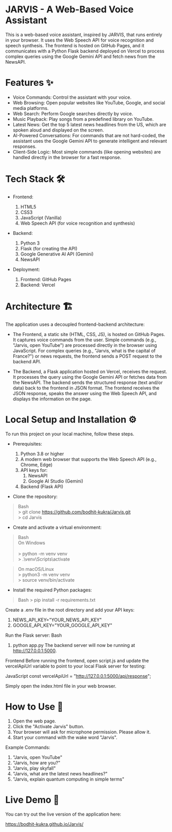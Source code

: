 # JARVIS - A Web-Based Voice Assistant

This is a web-based voice assistant, inspired by JARVIS, that runs entirely in your browser. It uses the Web Speech API for voice recognition and speech synthesis. The frontend is hosted on GitHub Pages, and it communicates with a Python Flask backend deployed on Vercel to process complex queries using the Google Gemini API and fetch news from the NewsAPI.


# Features ✨

- Voice Commands: Control the assistant with your voice.
- Web Browsing: Open popular websites like YouTube, Google, and social media platforms.
- Web Search: Perform Google searches directly by voice.
- Music Playback: Play songs from a predefined library on YouTube.
- Latest News: Get the top 5 latest news headlines from the US, which are spoken aloud and displayed on the screen.
- AI-Powered Conversations: For commands that are not hard-coded, the assistant uses the Google Gemini API to generate intelligent and relevant responses.
- Client-Side Logic: Most simple commands (like opening websites) are handled directly in the browser for a fast response.


# Tech Stack 🛠️

- Frontend:
    1. HTML5
    2. CSS3
    3. JavaScript (Vanilla)
    4. Web Speech API (for voice recognition and synthesis)

- Backend:
    1. Python 3
    2. Flask (for creating the API)
    3. Google Generative AI API (Gemini)
    4. NewsAPI

- Deployment:
    1. Frontend: GitHub Pages
    2. Backend: Vercel


# Architecture 🏗️

The application uses a decoupled frontend-backend architecture:

- The Frontend, a static site (HTML, CSS, JS), is hosted on GitHub Pages. It captures voice commands from the user.
Simple commands (e.g., "Jarvis, open YouTube") are processed directly in the browser using JavaScript.
For complex queries (e.g., "Jarvis, what is the capital of France?") or news requests, the frontend sends a POST request to the backend API.

- The Backend, a Flask application hosted on Vercel, receives the request. It processes the query using the Google Gemini API or fetches data from the NewsAPI.
The backend sends the structured response (text and/or data) back to the frontend in JSON format.
The frontend receives the JSON response, speaks the answer using the Web Speech API, and displays the information on the page.


# Local Setup and Installation ⚙️

To run this project on your local machine, follow these steps.

- Prerequisites: 
    1. Python 3.8 or higher
    2. A modern web browser that supports the Web Speech API (e.g., Chrome, Edge)
    3. API keys for:
        1. NewsAPI
        2. Google AI Studio (Gemini)
    4. Backend (Flask API)

- Clone the repository:

> Bash <br>
    > git clone https://github.com/bodhit-kukra/Jarvis.git <br>
    > cd Jarvis <br>

- Create and activate a virtual environment:

> Bash <br>
> On Windows <br>  
    > python -m venv venv  <br>
    > .\venv\Scripts\activate <br> 

> On macOS/Linux <br>
    > python3 -m venv venv <br>
    > source venv/bin/activate <br>

- Install the required Python packages:

> Bash
    > pip install -r requirements.txt

Create a .env file in the root directory and add your API keys:
1. NEWS_API_KEY="YOUR_NEWS_API_KEY"
2. GOOGLE_API_KEY="YOUR_GOOGLE_API_KEY"

Run the Flask server:
Bash
1. python app.py
The backend server will now be running at http://127.0.0.1:5000.

Frontend
Before running the frontend, open script.js and update the vercelApiUrl variable to point to your local Flask server for testing:

JavaScript
const vercelApiUrl = "http://127.0.0.1:5000/api/response";

Simply open the index.html file in your web browser.


# How to Use 🎤

1. Open the web page.
2. Click the "Activate Jarvis" button.
3. Your browser will ask for microphone permission. Please allow it.
4. Start your command with the wake word "Jarvis".

Example Commands:
1. "Jarvis, open YouTube"
2. "Jarvis, how are you?"
3. "Jarvis, play skyfall"
4. "Jarvis, what are the latest news headlines?"
5. "Jarvis, explain quantum computing in simple terms"


# Live Demo 🚀

You can try out the live version of the application here:

https://bodhit-kukra.github.io/Jarvis/